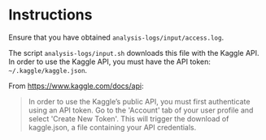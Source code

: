 # Instructions

Ensure that you have obtained `analysis-logs/input/access.log`. 

The script `analysis-logs/input.sh` downloads this file with the Kaggle API. In
order to use the Kaggle API, you must have the API token: `~/.kaggle/kaggle.json`.

From <https://www.kaggle.com/docs/api>:

> In order to use the Kaggle’s public API, you must first authenticate using an
> API token. Go to the 'Account' tab of your user profile and select 'Create New
> Token'. This will trigger the download of kaggle.json, a file containing your
> API credentials.
